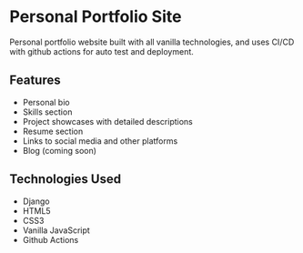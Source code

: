 # Personal Portfolio Site
Personal portfolio website built with all vanilla technologies, and uses CI/CD with github actions for auto test and deployment.

## Features
- Personal bio
- Skills section
- Project showcases with detailed descriptions
- Resume section
- Links to social media and other platforms
- Blog (coming soon)

## Technologies Used
- Django
- HTML5
- CSS3
- Vanilla JavaScript
- Github Actions

<!-- ## Installation
1. Clone the repository:
   ```bash
   git clone https://github.com/fulanii/personal_portfolio.git
   ```
2. Navigate to the project directory:
    ```bash
   cd personal_portfolio
   ```
3. Install the required dependencies:
    ```bash
   pip install -r requirements.txt
   ```

4. Run the development server:
    ```bash
   python manage.py runserver
   ``` -->